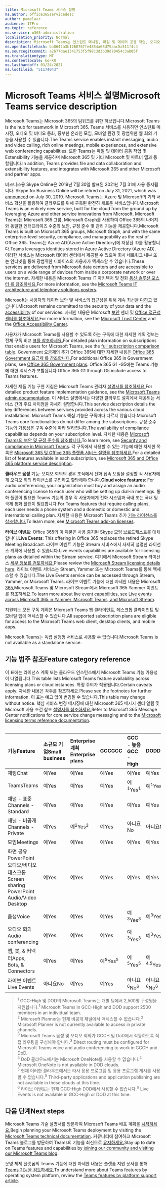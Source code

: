 ```yaml
---
title: Microsoft Teams 서비스 설명
ms.author: office365servicedesc
author: pamelaar
audience: ITPro
ms.topic: reference
ms.service: o365-administration
localization_priority: Normal
description: Microsoft Teams는 인스턴트 메시징, 파일 및 데이터 공동 작업, 오디오 및 비디오 통화, 풍부한 온라인 모임, 모바일 환경 및 광범위한 웹 회의 기능을 제공합니다.
ms.openlocfilehash: ba8642a3b1260767fe4884a68d79aac5a511f4c4
ms.sourcegitcommit: a2b77dae1341753f5f98c3d3b39d70454c3ab05f
ms.translationtype: MT
ms.contentlocale: ko-KR
ms.lasthandoff: 03/24/2021
ms.locfileid: "51174043"
---
```

# <a name="microsoft-teams-service-description"></a><span data-ttu-id="fa5d4-103">Microsoft Teams 서비스 설명</span><span class="sxs-lookup"><span data-stu-id="fa5d4-103">Microsoft Teams service description</span></span>

<span data-ttu-id="fa5d4-104">Microsoft Teams는 Microsoft 365의 팀워크를 위한 허브입니다.</span><span class="sxs-lookup"><span data-stu-id="fa5d4-104">Microsoft Teams is the hub for teamwork in Microsoft 365.</span></span> <span data-ttu-id="fa5d4-105">Teams 서비스를 사용하면 인스턴트 메시징, 오디오 및 비디오 통화, 풍부한 온라인 모임, 모바일 환경 및 광범위한 웹 회의 기능을 사용할 수 있습니다.</span><span class="sxs-lookup"><span data-stu-id="fa5d4-105">The Teams service enables instant messaging, audio and video calling, rich online meetings, mobile experiences, and extensive web conferencing capabilities.</span></span> <span data-ttu-id="fa5d4-106">또한 Teams는 파일 및 데이터 공동 작업 및 Extensibility 기능을 제공하며 Microsoft 365 및 기타 Microsoft 및 파트너 앱과 통합됩니다.</span><span class="sxs-lookup"><span data-stu-id="fa5d4-106">In addition, Teams provides file and data collaboration and extensibility features, and integrates with Microsoft 365 and other Microsoft and partner apps.</span></span>

<span data-ttu-id="fa5d4-107">비즈니스용 Skype Online은 2019년 7월 30일 발표된 2021년 7월 31에 사용 중지됩니다. [](https://techcommunity.microsoft.com/t5/Microsoft-Teams-Blog/Skype-for-Business-Online-to-Be-Retired-in-2021/ba-p/777833)</span><span class="sxs-lookup"><span data-stu-id="fa5d4-107">Skype for Business Online will be retired on July 31, 2021, which was [announced](https://techcommunity.microsoft.com/t5/Microsoft-Teams-Blog/Skype-for-Business-Online-to-Be-Retired-in-2021/ba-p/777833) on July 30, 2019.</span></span> <span data-ttu-id="fa5d4-108">Microsoft Teams는 Azure 및 Microsoft의 기타 서비스 혁신을 활용하여 클라우드를 위해 구축된 완전히 새로운 서비스입니다.</span><span class="sxs-lookup"><span data-stu-id="fa5d4-108">Microsoft Teams is an entirely new service, built for the cloud from the ground up by leveraging Azure and other service innovations from Microsoft.</span></span> <span data-ttu-id="fa5d4-109">Microsoft Teams는 Microsoft 365 그룹, Microsoft Graph를 사용하여 Office 365의 나머지와 동일한 엔터프라이즈 수준의 보안, 규정 준수 및 관리 기능을 제공합니다.</span><span class="sxs-lookup"><span data-stu-id="fa5d4-109">Microsoft Teams is built on Microsoft 365 groups, Microsoft Graph, and with the same enterprise-level security, compliance, and manageability as the rest of Office 365.</span></span> <span data-ttu-id="fa5d4-110">Teams는 Azure AD(Azure Active Directory)에 저장된 ID를 활용합니다.</span><span class="sxs-lookup"><span data-stu-id="fa5d4-110">Teams leverages identities stored in Azure Active Directory (Azure AD).</span></span> <span data-ttu-id="fa5d4-111">이러한 서비스는 Microsoft 데이터 센터에서 제공될 수 있으며 회사 네트워크 내부 또는 인터넷을 통해 광범위한 디바이스의 사용자가 액세스할 수 있습니다.</span><span class="sxs-lookup"><span data-stu-id="fa5d4-111">These services are delivered from Microsoft data centers and are accessible to users on a wide range of devices from inside a corporate network or over the internet.</span></span> <span data-ttu-id="fa5d4-112">자세한 내용은 Microsoft Teams IT 아키텍처 및 전화 [통신 솔루션 포스터 를 참조하세요.](/microsoftteams/teams-architecture-solutions-posters)</span><span class="sxs-lookup"><span data-stu-id="fa5d4-112">For more information, see the [Microsoft Teams IT architecture and telephony solutions posters](/microsoftteams/teams-architecture-solutions-posters).</span></span>

<span data-ttu-id="fa5d4-113">Microsoft는 사용자의 데이터 보안 및 서비스의 접근성을 위해 계속 최선을 [다하고](https://www.microsoft.com/trust-center/compliance/accessibility) 있습니다.</span><span class="sxs-lookup"><span data-stu-id="fa5d4-113">Microsoft remains committed to the security of your data and the [accessibility](https://www.microsoft.com/trust-center/compliance/accessibility) of our services.</span></span> <span data-ttu-id="fa5d4-114">자세한 내용은 Microsoft [보안](https://www.microsoft.com/trust-center) 센터 및 [Office 접근성 센터를 참조하세요.](https://support.office.com/article/Office-Accessibility-Center-Resources-for-people-with-disabilities-ecab0fcf-d143-4fe8-a2ff-6cd596bddc6d)</span><span class="sxs-lookup"><span data-stu-id="fa5d4-114">For more information, see the [Microsoft Trust Center](https://www.microsoft.com/trust-center) and the [Office Accessibility Center](https://support.office.com/article/Office-Accessibility-Center-Resources-for-people-with-disabilities-ecab0fcf-d143-4fe8-a2ff-6cd596bddc6d).</span></span>

<span data-ttu-id="fa5d4-115">사용자가 Microsoft Teams를 사용할 수 있도록 하는 구독에 대한 자세한 계획 정보는 전체 구독 비교 [표를 참조하세요.](https://go.microsoft.com/fwlink/?linkid=2139145)</span><span class="sxs-lookup"><span data-stu-id="fa5d4-115">For detailed plan information on subscriptions that enable users for Microsoft Teams, see the [full subscription comparison table](https://go.microsoft.com/fwlink/?linkid=2139145).</span></span> <span data-ttu-id="fa5d4-116">Government 요금제의 추가 Office 365에 대한 자세한 내용은 [Office 365 Government 요금제 를 참조합니다.](https://www.microsoft.com/microsoft-365/government/compare-office-365-government-plans)</span><span class="sxs-lookup"><span data-stu-id="fa5d4-116">For additional Office 365 in Government plans, see [Office 365 Government plans](https://www.microsoft.com/microsoft-365/government/compare-office-365-government-plans).</span></span> <span data-ttu-id="fa5d4-117">Office 365 G1 -G5에는 Teams 기능에 대한 액세스가 포함됩니다.</span><span class="sxs-lookup"><span data-stu-id="fa5d4-117">Office 365 G1 through G5 include access to Teams features.</span></span>

<span data-ttu-id="fa5d4-118">자세한 제품 기능 구현 지침은 Microsoft Teams 관리자 [설명서를 참조하세요.](/MicrosoftTeams)</span><span class="sxs-lookup"><span data-stu-id="fa5d4-118">For detailed product feature implementation guidance, see the [Microsoft Teams admin documentation](/MicrosoftTeams).</span></span> <span data-ttu-id="fa5d4-119">이 서비스 설명에서는 다양한 클라우드 설치에서 제공되는 서비스 간의 주요 차이점을 자세히 설명합니다.</span><span class="sxs-lookup"><span data-stu-id="fa5d4-119">This service description details the key differences between services provided across the various cloud installations.</span></span> <span data-ttu-id="fa5d4-120">Microsoft Teams 핵심 기능은 구독마다 다르지 않습니다.</span><span class="sxs-lookup"><span data-stu-id="fa5d4-120">Microsoft Teams core functionalities do not differ among the subscriptions.</span></span> <span data-ttu-id="fa5d4-121">규정 준수 기능의 가용성은 구독 수준에 따라 달라집니다.</span><span class="sxs-lookup"><span data-stu-id="fa5d4-121">The availability of compliance capabilities depends on your subscription level.</span></span> <span data-ttu-id="fa5d4-122">자세한 내용은 [Microsoft Teams의 보안 및 규정 준수를 참조합니다.](/microsoftteams/security-compliance-overview)</span><span class="sxs-lookup"><span data-stu-id="fa5d4-122">To learn more, see [Security and compliance in Microsoft Teams](/microsoftteams/security-compliance-overview).</span></span> <span data-ttu-id="fa5d4-123">각 구독에서 사용할 수 있는 기능에 대한 자세한 목록은 [Microsoft 365 및 Office 365 플랫폼 서비스 설명을 참조하세요.](./office-365-platform-service-description/office-365-platform-service-description.md)</span><span class="sxs-lookup"><span data-stu-id="fa5d4-123">For a detailed list of features available in each subscription, see [Microsoft 365 and Office 365 platform service description](./office-365-platform-service-description/office-365-platform-service-description.md).</span></span>

<span data-ttu-id="fa5d4-124">**클라우드 음성** 기능: 오디오 회의의 경우 조직에서 전화 접속 모임을 설정할 각 사용자에게 오디오 회의 라이선스를 구입하고 할당해야 합니다.</span><span class="sxs-lookup"><span data-stu-id="fa5d4-124">**Cloud voice features**: For audio conferencing, your organization must buy and assign an audio conferencing license to each user who will be setting up dial-in meetings.</span></span> <span data-ttu-id="fa5d4-125">통화 플랜이 필요한 Teams 기능의 경우 각 사용자에게 전화 시스템과 국내 또는 국내 및 국제 통화 플랜이 필요합니다.</span><span class="sxs-lookup"><span data-stu-id="fa5d4-125">For Teams features that require calling plans, each user needs a phone system and a domestic or domestic and international calling plan.</span></span> <span data-ttu-id="fa5d4-126">자세한 내용은 Microsoft Teams 추가 [기능 라이선스를 참조합니다.](/microsoftteams/teams-add-on-licensing/microsoft-teams-add-on-licensing)</span><span class="sxs-lookup"><span data-stu-id="fa5d4-126">To learn more, see [Microsoft Teams add-on licenses](/microsoftteams/teams-add-on-licensing/microsoft-teams-add-on-licensing).</span></span>

<span data-ttu-id="fa5d4-127">**라이브 이벤트:** Office 365의 이 제품은 사용 중지된 Skype 모임 브로드캐스트를 대체합니다.</span><span class="sxs-lookup"><span data-stu-id="fa5d4-127">**Live Events**: This offering in Office 365 replaces the retired Skype Meeting Broadcast.</span></span> <span data-ttu-id="fa5d4-128">라이브 이벤트 기능은 Stream 서비스에서 자세히 설명한 라이선스 계획에 사용할 수 있습니다.</span><span class="sxs-lookup"><span data-stu-id="fa5d4-128">Live events capabilities are available for licensing plans as detailed within the Stream service.</span></span> <span data-ttu-id="fa5d4-129">여기에서 Microsoft Stream 라이선스 [세부 정보를 검토하세요.](/stream/license-overview)</span><span class="sxs-lookup"><span data-stu-id="fa5d4-129">Please review the [Microsoft Stream licensing details here](/stream/license-overview).</span></span> <span data-ttu-id="fa5d4-130">라이브 이벤트 서비스는 Stream, Yammer 또는 Microsoft Teams를 통해 액세스할 수 있습니다.</span><span class="sxs-lookup"><span data-stu-id="fa5d4-130">The Live Events service can be accessed through Stream, Yammer, or Microsoft Teams.</span></span> <span data-ttu-id="fa5d4-131">라이브 이벤트 기능에 대한 자세한 내용은 Microsoft [365,](/stream/live-event-m365)Microsoft Teams 및 Microsoft Stream에서 Microsoft 365 Yammer 이벤트를 참조하세요.</span><span class="sxs-lookup"><span data-stu-id="fa5d4-131">To learn more about live event capabilities, see [Live events across Microsoft 365 in Yammer, Microsoft Teams, and Microsoft Stream](/stream/live-event-m365).</span></span>

<span data-ttu-id="fa5d4-132">지원되는 모든 구독 계획은 Microsoft Teams 웹 클라이언트, 데스크톱 클라이언트 및 모바일 앱에 액세스할 수 있습니다.</span><span class="sxs-lookup"><span data-stu-id="fa5d4-132">All supported subscription plans are eligible for access to the Microsoft Teams web client, desktop clients, and mobile apps.</span></span>

<span data-ttu-id="fa5d4-133">Microsoft Teams는 독립 실행형 서비스로 사용할 수 없습니다.</span><span class="sxs-lookup"><span data-stu-id="fa5d4-133">Microsoft Teams is not available as a standalone service.</span></span>

## <a name="feature-category-reference"></a><span data-ttu-id="fa5d4-134">기능 범주 참조</span><span class="sxs-lookup"><span data-stu-id="fa5d4-134">Feature category reference</span></span>

<span data-ttu-id="fa5d4-135">이 표에는 라이선스 계획 또는 클라우드 인스턴스에서 Microsoft Teams 기능 가용성이 나열됩니다.</span><span class="sxs-lookup"><span data-stu-id="fa5d4-135">This table lists Microsoft Teams feature availability across licensing plans or cloud instances.</span></span> <span data-ttu-id="fa5d4-136">특정 주의가 적용됩니다.</span><span class="sxs-lookup"><span data-stu-id="fa5d4-136">Certain caveats apply.</span></span> <span data-ttu-id="fa5d4-137">자세한 내용은 각주를 참조하세요.</span><span class="sxs-lookup"><span data-stu-id="fa5d4-137">Please see the footnotes for further information.</span></span> <span data-ttu-id="fa5d4-138">이 표는 예고 없이 변경될 수 있습니다.</span><span class="sxs-lookup"><span data-stu-id="fa5d4-138">This table may change without notice.</span></span> <span data-ttu-id="fa5d4-139">핵심 서비스 변경 메시징에 대한 Microsoft 365 메시지 센터 알림 및 Microsoft 사용 조건 참조 [설명서를 참조하세요.](https://www.microsoft.com/licensing/product-licensing/products)</span><span class="sxs-lookup"><span data-stu-id="fa5d4-139">Refer to Microsoft 365 Message Center notifications for core service change messaging and to the [Microsoft licensing terms reference documentation](https://www.microsoft.com/licensing/product-licensing/products).</span></span><br><br>

| <span data-ttu-id="fa5d4-140">기능</span><span class="sxs-lookup"><span data-stu-id="fa5d4-140">Feature</span></span> | <span data-ttu-id="fa5d4-141">소규모 기업</span><span class="sxs-lookup"><span data-stu-id="fa5d4-141">Small business</span></span> | <span data-ttu-id="fa5d4-142">Enterprise 계획</span><span class="sxs-lookup"><span data-stu-id="fa5d4-142">Enterprise plans</span></span> | <span data-ttu-id="fa5d4-143">GCC</span><span class="sxs-lookup"><span data-stu-id="fa5d4-143">GCC</span></span> | <span data-ttu-id="fa5d4-144">GCC - 높음</span><span class="sxs-lookup"><span data-stu-id="fa5d4-144">GCC - High</span></span> | <span data-ttu-id="fa5d4-145">DOD</span><span class="sxs-lookup"><span data-stu-id="fa5d4-145">DOD</span></span> | <span data-ttu-id="fa5d4-146">교육</span><span class="sxs-lookup"><span data-stu-id="fa5d4-146">Education</span></span> |
|:-----|:-----|:-----|:-----|:-----|:-----|:-----|
|<span data-ttu-id="fa5d4-147">채팅</span><span class="sxs-lookup"><span data-stu-id="fa5d4-147">Chat</span></span>  <br/> |<span data-ttu-id="fa5d4-148">예</span><span class="sxs-lookup"><span data-stu-id="fa5d4-148">Yes</span></span>  <br/> |<span data-ttu-id="fa5d4-149">예</span><span class="sxs-lookup"><span data-stu-id="fa5d4-149">Yes</span></span>  <br/> |<span data-ttu-id="fa5d4-150">예</span><span class="sxs-lookup"><span data-stu-id="fa5d4-150">Yes</span></span>  <br/> |<span data-ttu-id="fa5d4-151">예</span><span class="sxs-lookup"><span data-stu-id="fa5d4-151">Yes</span></span>  <br/> |<span data-ttu-id="fa5d4-152">예</span><span class="sxs-lookup"><span data-stu-id="fa5d4-152">Yes</span></span>  <br/> |<span data-ttu-id="fa5d4-153">예</span><span class="sxs-lookup"><span data-stu-id="fa5d4-153">Yes</span></span>  <br/> |
|<span data-ttu-id="fa5d4-154">Teams</span><span class="sxs-lookup"><span data-stu-id="fa5d4-154">Teams</span></span>  <br/> |<span data-ttu-id="fa5d4-155">예</span><span class="sxs-lookup"><span data-stu-id="fa5d4-155">Yes</span></span> <br/> |<span data-ttu-id="fa5d4-156">예</span><span class="sxs-lookup"><span data-stu-id="fa5d4-156">Yes</span></span> <br/> |<span data-ttu-id="fa5d4-157">예</span><span class="sxs-lookup"><span data-stu-id="fa5d4-157">Yes</span></span> <br/> |<span data-ttu-id="fa5d4-158">예<sup>1</sup></span><span class="sxs-lookup"><span data-stu-id="fa5d4-158">Yes<sup>1</sup></span></span>  <br/> |<span data-ttu-id="fa5d4-159">예<sup>1</sup></span><span class="sxs-lookup"><span data-stu-id="fa5d4-159">Yes<sup>1</sup></span></span>  <br/> |<span data-ttu-id="fa5d4-160">예</span><span class="sxs-lookup"><span data-stu-id="fa5d4-160">Yes</span></span>  <br/> |
|<span data-ttu-id="fa5d4-161">채널 - 표준</span><span class="sxs-lookup"><span data-stu-id="fa5d4-161">Channels - Standard</span></span>  <br/> |<span data-ttu-id="fa5d4-162">예</span><span class="sxs-lookup"><span data-stu-id="fa5d4-162">Yes</span></span>  <br/> |<span data-ttu-id="fa5d4-163">예</span><span class="sxs-lookup"><span data-stu-id="fa5d4-163">Yes</span></span>  <br/> |<span data-ttu-id="fa5d4-164">예</span><span class="sxs-lookup"><span data-stu-id="fa5d4-164">Yes</span></span>  <br/> |<span data-ttu-id="fa5d4-165">예</span><span class="sxs-lookup"><span data-stu-id="fa5d4-165">Yes</span></span>  <br/> |<span data-ttu-id="fa5d4-166">예</span><span class="sxs-lookup"><span data-stu-id="fa5d4-166">Yes</span></span>  <br/> |<span data-ttu-id="fa5d4-167">예</span><span class="sxs-lookup"><span data-stu-id="fa5d4-167">Yes</span></span>  <br/> |
|<span data-ttu-id="fa5d4-168">채널 - 비공개</span><span class="sxs-lookup"><span data-stu-id="fa5d4-168">Channels - Private</span></span>  <br/> |<span data-ttu-id="fa5d4-169">예</span><span class="sxs-lookup"><span data-stu-id="fa5d4-169">Yes</span></span>  <br/> |<span data-ttu-id="fa5d4-170">예<sup>2</sup></span><span class="sxs-lookup"><span data-stu-id="fa5d4-170">Yes<sup>2</sup></span></span>  <br/> |<span data-ttu-id="fa5d4-171">예</span><span class="sxs-lookup"><span data-stu-id="fa5d4-171">Yes</span></span> <br/> |<span data-ttu-id="fa5d4-172">아니요</span><span class="sxs-lookup"><span data-stu-id="fa5d4-172">No</span></span>  <br/> |<span data-ttu-id="fa5d4-173">아니요</span><span class="sxs-lookup"><span data-stu-id="fa5d4-173">No</span></span> <br/> |<span data-ttu-id="fa5d4-174">예</span><span class="sxs-lookup"><span data-stu-id="fa5d4-174">Yes</span></span>  <br/> |
|<span data-ttu-id="fa5d4-175">모임</span><span class="sxs-lookup"><span data-stu-id="fa5d4-175">Meetings</span></span>  <br/> |<span data-ttu-id="fa5d4-176">예</span><span class="sxs-lookup"><span data-stu-id="fa5d4-176">Yes</span></span>  <br/> |<span data-ttu-id="fa5d4-177">예</span><span class="sxs-lookup"><span data-stu-id="fa5d4-177">Yes</span></span>  <br/> |<span data-ttu-id="fa5d4-178">예</span><span class="sxs-lookup"><span data-stu-id="fa5d4-178">Yes</span></span>  <br/> |<span data-ttu-id="fa5d4-179">예</span><span class="sxs-lookup"><span data-stu-id="fa5d4-179">Yes</span></span>  <br/> |<span data-ttu-id="fa5d4-180">예</span><span class="sxs-lookup"><span data-stu-id="fa5d4-180">Yes</span></span>  <br/> |<span data-ttu-id="fa5d4-181">예</span><span class="sxs-lookup"><span data-stu-id="fa5d4-181">Yes</span></span>  <br/> |
|<span data-ttu-id="fa5d4-182">화면 공유 PowerPoint 오디오/비디오 데스크톱</span><span class="sxs-lookup"><span data-stu-id="fa5d4-182">Screen sharing PowerPoint Audio/Video Desktop</span></span> <br/> |<span data-ttu-id="fa5d4-183">예</span><span class="sxs-lookup"><span data-stu-id="fa5d4-183">Yes</span></span>  <br/> |<span data-ttu-id="fa5d4-184">예</span><span class="sxs-lookup"><span data-stu-id="fa5d4-184">Yes</span></span>  <br/> |<span data-ttu-id="fa5d4-185">예</span><span class="sxs-lookup"><span data-stu-id="fa5d4-185">Yes</span></span>  <br/> |<span data-ttu-id="fa5d4-186">예</span><span class="sxs-lookup"><span data-stu-id="fa5d4-186">Yes</span></span>  <br/> |<span data-ttu-id="fa5d4-187">예</span><span class="sxs-lookup"><span data-stu-id="fa5d4-187">Yes</span></span>  <br/> |<span data-ttu-id="fa5d4-188">예</span><span class="sxs-lookup"><span data-stu-id="fa5d4-188">Yes</span></span>  <br/> |
|<span data-ttu-id="fa5d4-189">음성</span><span class="sxs-lookup"><span data-stu-id="fa5d4-189">Voice</span></span>  <br/> |<span data-ttu-id="fa5d4-190">예</span><span class="sxs-lookup"><span data-stu-id="fa5d4-190">Yes</span></span>  <br/> |<span data-ttu-id="fa5d4-191">예</span><span class="sxs-lookup"><span data-stu-id="fa5d4-191">Yes</span></span>  <br/> |<span data-ttu-id="fa5d4-192">예</span><span class="sxs-lookup"><span data-stu-id="fa5d4-192">Yes</span></span>  <br/> |<span data-ttu-id="fa5d4-193">예<sup>3</sup></span><span class="sxs-lookup"><span data-stu-id="fa5d4-193">Yes<sup>3</sup></span></span>  <br/> |<span data-ttu-id="fa5d4-194">예<sup>3</sup></span><span class="sxs-lookup"><span data-stu-id="fa5d4-194">Yes<sup>3</sup></span></span>  <br/> |<span data-ttu-id="fa5d4-195">예</span><span class="sxs-lookup"><span data-stu-id="fa5d4-195">Yes</span></span>  <br/> |
|<span data-ttu-id="fa5d4-196">오디오 회의</span><span class="sxs-lookup"><span data-stu-id="fa5d4-196">Audio conferencing</span></span>  <br/> |<span data-ttu-id="fa5d4-197">예</span><span class="sxs-lookup"><span data-stu-id="fa5d4-197">Yes</span></span>  <br/> |<span data-ttu-id="fa5d4-198">예</span><span class="sxs-lookup"><span data-stu-id="fa5d4-198">Yes</span></span>  <br/> |<span data-ttu-id="fa5d4-199">예</span><span class="sxs-lookup"><span data-stu-id="fa5d4-199">Yes</span></span>  <br/> |<span data-ttu-id="fa5d4-200">예<sup>3</sup></span><span class="sxs-lookup"><span data-stu-id="fa5d4-200">Yes<sup>3</sup></span></span>  <br/> |<span data-ttu-id="fa5d4-201">예<sup>3</sup></span><span class="sxs-lookup"><span data-stu-id="fa5d4-201">Yes<sup>3</sup></span></span>  <br/> |<span data-ttu-id="fa5d4-202">예</span><span class="sxs-lookup"><span data-stu-id="fa5d4-202">Yes</span></span>  <br/> |
|<span data-ttu-id="fa5d4-203">앱, 봇, & 커넥터</span><span class="sxs-lookup"><span data-stu-id="fa5d4-203">Apps, Bots, & Connectors</span></span>  <br/> |<span data-ttu-id="fa5d4-204">예</span><span class="sxs-lookup"><span data-stu-id="fa5d4-204">Yes</span></span>  <br/> |<span data-ttu-id="fa5d4-205">예</span><span class="sxs-lookup"><span data-stu-id="fa5d4-205">Yes</span></span>  <br/> |<span data-ttu-id="fa5d4-206">예<sup>5</sup></span><span class="sxs-lookup"><span data-stu-id="fa5d4-206">Yes<sup>5</sup></span></span>  <br/> |<span data-ttu-id="fa5d4-207">예<sup>5</sup></span><span class="sxs-lookup"><span data-stu-id="fa5d4-207">Yes<sup>5</sup></span></span>  <br/> |<span data-ttu-id="fa5d4-208">예<sup>4,5</sup></span><span class="sxs-lookup"><span data-stu-id="fa5d4-208">Yes<sup>4,5</sup></span></span>  <br/> |<span data-ttu-id="fa5d4-209">예</span><span class="sxs-lookup"><span data-stu-id="fa5d4-209">Yes</span></span>  <br/> |
|<span data-ttu-id="fa5d4-210">라이브 이벤트</span><span class="sxs-lookup"><span data-stu-id="fa5d4-210">Live Events</span></span>  <br/> |<span data-ttu-id="fa5d4-211">아니요</span><span class="sxs-lookup"><span data-stu-id="fa5d4-211">No</span></span>  <br/> |<span data-ttu-id="fa5d4-212">예</span><span class="sxs-lookup"><span data-stu-id="fa5d4-212">Yes</span></span>  <br/> |<span data-ttu-id="fa5d4-213">예</span><span class="sxs-lookup"><span data-stu-id="fa5d4-213">Yes</span></span>  <br/> |<span data-ttu-id="fa5d4-214">아니요<sup>6</sup></span><span class="sxs-lookup"><span data-stu-id="fa5d4-214">No<sup>6</sup></span></span>  <br/> |<span data-ttu-id="fa5d4-215">아니요<sup>6</sup></span><span class="sxs-lookup"><span data-stu-id="fa5d4-215">No<sup>6</sup></span></span>  <br/> |<span data-ttu-id="fa5d4-216">예</span><span class="sxs-lookup"><span data-stu-id="fa5d4-216">Yes</span></span>  <br/> |

> <span data-ttu-id="fa5d4-217"><sup>1</sup>  GCC-High 및 DOD의 Microsoft Teams는 개별 팀에서 2,500명 구성원을 지원합니다.</span><span class="sxs-lookup"><span data-stu-id="fa5d4-217"><sup>1</sup>  Microsoft Teams in GCC-High and DOD support 2500 members in an individual team.</span></span><br/>
> <span data-ttu-id="fa5d4-218"><sup>2</sup> Microsoft Planner는 현재 비공개 채널에서 액세스할 수 없습니다.</span><span class="sxs-lookup"><span data-stu-id="fa5d4-218"><sup>2</sup> Microsoft Planner is not currently available to access in private channels.</span></span><br/>
> <span data-ttu-id="fa5d4-219"><sup>3</sup> Microsoft Teams 음성 및 오디오 회의가 GCCH 및 DoD에서 작동하도록 직접 라우팅을 구성해야 합니다.</span><span class="sxs-lookup"><span data-stu-id="fa5d4-219"><sup>3</sup> Direct routing must be configured for Microsoft Teams voice and audio conferencing to work in GCCH and DoD.</span></span><br/>
> <span data-ttu-id="fa5d4-220"><sup>4</sup> DoD 클라우드에서는 Microsoft OneNote를 사용할 수 없습니다.</span><span class="sxs-lookup"><span data-stu-id="fa5d4-220"><sup>4</sup> Microsoft OneNote is not available in DOD clouds.</span></span><br/>
> <span data-ttu-id="fa5d4-221"><sup>5</sup> 현재 이러한 클라우드에서는 타사 응용 프로그램 및 응용 프로그램 게시를 사용할 수 없습니다.</span><span class="sxs-lookup"><span data-stu-id="fa5d4-221"><sup>5</sup> Third-party applications and application publishing are not available in these clouds at this time.</span></span><br/>
> <span data-ttu-id="fa5d4-222"><sup>6</sup> 라이브 이벤트는 현재 GCC-High DOD에서 사용할 수 없습니다.</span><span class="sxs-lookup"><span data-stu-id="fa5d4-222"><sup>6</sup> Live Events is not available in GCC-High or DOD at this time.</span></span><br/>

## <a name="next-steps"></a><span data-ttu-id="fa5d4-223">다음 단계</span><span class="sxs-lookup"><span data-stu-id="fa5d4-223">Next steps</span></span>

<span data-ttu-id="fa5d4-224">Microsoft Teams 기술 설명서를 방문하여 Microsoft Teams 배포 계획을 [시작하세요.](/MicrosoftTeams/)</span><span class="sxs-lookup"><span data-stu-id="fa5d4-224">Begin planning your Microsoft Teams deployment by visiting the [Microsoft Teams technical documentation](/MicrosoftTeams/).</span></span> <span data-ttu-id="fa5d4-225">커뮤니티에 참여하고 Microsoft Teams 블로그를 방문하여 Teams의 기능을 최신으로 [유지하세요.](https://aka.ms/TeamsBlog)</span><span class="sxs-lookup"><span data-stu-id="fa5d4-225">Stay up to date on Teams features and capabilities by [joining our community and visiting our Microsoft Teams blog](https://aka.ms/TeamsBlog).</span></span>

<span data-ttu-id="fa5d4-226">운영 체제 플랫폼의 Teams 기능에 대한 자세한 내용은 플랫폼 지원 문서를 통해 [Teams 기능을 검토하세요.](https://aka.ms/teamsfeaturesbyplatform)</span><span class="sxs-lookup"><span data-stu-id="fa5d4-226">To understand more about Teams features by operating system platform, review the [Teams features by platform support article](https://aka.ms/teamsfeaturesbyplatform).</span></span>